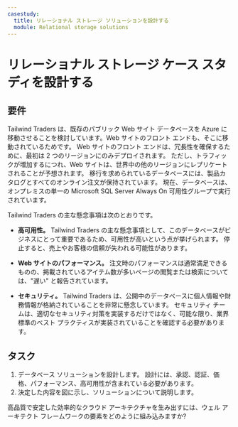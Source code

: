 ```yaml
---
casestudy:
  title: リレーショナル ストレージ ソリューションを設計する
  module: Relational storage solutions
---
```

# <a name="design-relational-storage-case-study"></a>リレーショナル ストレージ ケース スタディを設計する

## <a name="requirements"></a>要件

Tailwind Traders は、既存のパブリック Web サイト データベースを Azure に移動させることを検討しています。Web サイトのフロント エンドも、そこに移動されているためです。  Web サイトのフロント エンドは、冗長性を確保するために、最初は 2 つのリージョンにのみデプロイされます。  ただし、トラフィックが増加するにつれ、Web サイトは、世界中の他のリージョンにレプリケートされることが予想されます。 移行を求められているデータベースには、製品カタログとすべてのオンライン注文が保持されています。  現在、データベースは、オンプレミスの単一の Microsoft SQL Server Always On 可用性グループで実行されています。

Tailwind Traders の主な懸念事項は次のとおりです。

-   **高可用性。**  Tailwind Traders の主な懸念事項として、このデータベースがビジネスにとって重要であるため、可用性が高いという点が挙げられます。  停止すると、売上やお客様の信頼が失われる可能性があります。

-   **Web サイトのパフォーマンス。**  注文時のパフォーマンスは通常満足できるものの、掲載されているアイテム数が多いページの閲覧または検索については、"遅い" と報告されています。

-   **セキュリティ。**  Tailwind Traders は、公開中のデータベースに個人情報や財務情報が格納されていることを非常に懸念しています。  セキュリティ チームは、適切なセキュリティ対策を実装するだけではなく、可能な限り、業界標準のベスト プラクティスが実装されていることを確認する必要があります。


## <a name="tasks"></a>タスク

1.  データベース ソリューションを設計します。 設計には、承認、認証、価格、パフォーマンス、高可用性が含まれている必要があります。 
2.  決定した内容を図に示し、ソリューションについて説明します。 

高品質で安定した効率的なクラウド アーキテクチャを生み出すには、ウェル アーキテクト フレームワークの要素をどのように組み込みますか?
